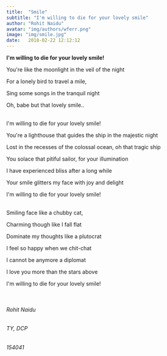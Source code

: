 ```yaml
---
title:  "Smile"
subtitle: "I'm willing to die for your lovely smile"
author: "Rohit Naidu"
avatar: "img/authors/wferr.png"
image: "img/smile.jpg"
date:   2018-02-22 12:12:12
---
```


**I'm willing to die for your lovely smile!**

You're like the moonlight in the veil of the night

For a lonely bird to travel a mile,

Sing some songs in the tranquil night

Oh, babe but that lovely smile..

<br>
I'm willing to die for your lovely smile!

You're a lighthouse that guides the ship in the majestic night

Lost in the recesses of the colossal ocean, oh that tragic ship

You solace that pitiful sailor, for your illumination

I have experienced bliss after a long while

Your smile glitters my face with joy and delight

I'm willing to die for your lovely smile!

<br>
Smiling face like a chubby cat,

Charming though like I fall flat

Dominate my thoughts like a plutocrat

I feel so happy when we chit-chat

I cannot be anymore a diplomat

I love you more than the stars above

I'm willing to die for your lovely smile!

<br>

###### Rohit Naidu
###### TY, DCP
###### 154041